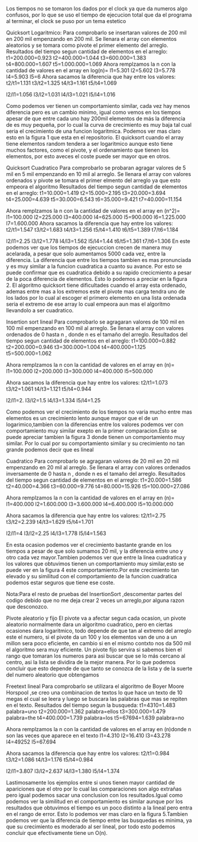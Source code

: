 Los tiempos no se tomaron los dados por el clock ya que da numeros algo confusos, por lo que se uso el tiempo de ejecucion total que da el programa al 
terminar, el clock se puso por un tema estetico


Quicksort Logaritmico:
Para comprobarlo se insertaran valores de 200 mil en 200 mil empenzando en 200 mil.
Se llenara el array con elementos aleatorios y se tomara como pivote el primer elemento del arreglo.
Resultados del tiempo segun cantidad de elementos en el arreglo:
t1=200.000=0.923
t2=400.000=1.044
t3=600.000=1.383
t4=800.000=1.607
t5=1.000.000=1.069
Ahora remplzamos la n con la cantidad de valores en el array en log(n)=
l1=5.301
l2=5.602
l3=5.778
l4=5.903
l5=6
Ahora sacamos la diferencia que hay entre los valores:
t2/t1=1.131
t3/t2=1.325
t4/t3=1.161
t5/t4=1.069

l2/l1=1.056
l3/l2=1.031
l4/l3=1.021
l5/l4=1.016

Como podemos ver tienen un comportamiento similar, cada vez hay menos diferencia pero es un cambio minimo, igual como vemos en los tiempos apesar de 
que entre cada uno hay 200mil elementos de más la diferencia de es muy pequeña, por lo cual la curva de crecimiento es muy baja tal cual seria el 
crecimiento de una funcion logaritmica. Podemos ver mas claro esto en la figura 1 que esta en el repositorio. El quicksort cuando el array tiene elementos
random tendera a ser logaritmico aunque esto tiene muchos factores, como el pivote, y el ordenamiento que tienen los elementos, por esto aveces el coste
puede ser mayor que en otros.


Quicksort Cuadratico
Para comprobarlo se probaran agragar valores de 5 mil en 5 mil empenzando en 10 mil al arreglo.
Se llenara el array con valores ordenados y pivote se tomara el primer elmento del arreglo ya que esto empeora el algoritmo
Resultados del tiempo segun cantidad de elementos en el arreglo:
t1=10.000=1.419
t2=15.000=2.195
t3=20.000=3.694
t4=25.000=4.639
t5=30.000=6.543
t6=35.000=9.421
t7=40.000=11.154

Ahora remplzamos la n con la cantidad de valores en el array en (n^2)=
l1=100.000
l2=225.000
l3=400.000
l4=625.000
l5=900.000
l6=1.225.000
l7=1.600.000
Ahora sacamos la diferencia que hay entre los valores:
t2/t1=1.547
t3/t2=1.683
t4/t3=1.256
t5/t4=1.410
t6/t5=1.389
t7/t6=1.184

l2/l1=2.25
l3/l2=1.778
l4/l3=1.562
l5/l4=1.44
t6/t5=1.361
t7/t6=1.306
En este podemos ver que los tiempos de ejecuccion crecen de manera muy acelarada, a pesar que solo aumentamos 5000 cada vez, entre la diferencia.
La diferencia que entre los tiempos tambien es mas pronunciada y es muy similar a la funcion cuadratica a cuanto su avance. Por esto se puede 
confirmar que es cuadratica debido a su rapido crecicmiento a pesar de la poca diferencia de elementos. Esto lo podemos a preciar en la figura 2.
El algoritmo quicksort tiene dificultades cuando el array esta ordenado, ademas entre mas a los extremos  este el pivote mas carga tendra uno de los 
lados por lo cual al escoger el primero elemento en una lista ordenada seria el extremo de ese array lo cual empeora aun mas el algoritmo llevandolo a
ser cuadratico.
 


 Insertion sort
lineal
Para comprobarlo se agragaran valores de 100 mil en 100 mil empenzando en 100 mil al arreglo.
Se llenara el array con valores ordenados de 0 hasta n , donde n es el tamaño del arreglo.
Resultados del tiempo segun cantidad de elementos en el arreglo:
t1=100.000=0.882
t2=200.000=0.946
t3=300.000=1.004
t4=400.000=1.125
t5=500.000=1.062

Ahora remplzamos la n con la cantidad de valores en el array en (n)=
l1=100.000
l2=200.000
l3=300.000
l4=400.000
l5=500.000

Ahora sacamos la diferencia que hay entre los valores:
t2/t1=1.073
t3/t2=1.061
t4/t3=1.121
t5/t4=0.944

l2/l1=2.
l3/l2=1.5
l4/l3=1.334
l5/l4=1.25

Como podemos ver el crecimiento de los tiempos  no varia mucho entre mas elementos es un crecimiento lento aunque mayor que el de un logarimico,tambien
con la diferencias entre los valores podemos ver con comportamiento muy similar exepto en la primer comparacion.Esto se puede apreciar tambien la 
figura 3 donde tienen un comportamiento muy similar. Por lo cual por su comportamiento similar y su crecimiento no  tan grande podemos decir que es lineal



Cuadratico
Para comprobarlo se agragaran valores de 20 mil en 20 mil empenzando en 20 mil al arreglo.
Se llenara el array con valores ordenados inversamente de 0 hasta n , donde n es el tamaño del arreglo.
Resultados del tiempo segun cantidad de elementos en el arreglo:
t1=20.000=1.586
t2=40.000=4.366
t3=60.000=9.776
t4=80.000=15.926
t5=100.000=27.086

Ahora remplzamos la n con la cantidad de valores en el array en (n)=
l1=400.000
l2=1.600.000
l3=3.600.000
l4=6.400.000
l5=10.000.000

Ahora sacamos la diferencia que hay entre los valores:
t2/t1=2.75
t3/t2=2.239
t4/t3=1.629
t5/t4=1.701

l2/l1=4
l3/l2=2.25
l4/l3=1.778
l5/l4=1.563

En esta ocasion podemos ver el crecimiento bastante grande en los tiempos a pesar de que solo sumamos 20 mil, y la diferencia entre uno y otro cada vez 
mayor.Tambien podemos ver que entre la linea cuadratica y los valores que obtuvimos tienen un comportamiento muy similar,esto se puede ver en la figura 4
este comportamiento.Por este crecimiento tan elevado y su similitud con el comportamiento de la funcion cuadratica podemos estar seguros que tiene ese coste.  

Nota:Para el resto de pruebas del InsertionSort ,descomentar partes del codigo debido que no me deja crear 2 veces un arreglo,por alguna razon que desconozco.

Pivote aleatorio y fijo
El pivote va a afectar segun cada ocasion, un pivote aleatorio normalmente dara un algoritmo cuadratico, pero en ciertas ocasiones dara logaritmico, todo depende 
de que tan al extremo del arreglo este el numero, si el pivote da un 100 y los elementos van de uno a un millon sera poco eficiente, en cambio si en el mismo contxto 
nos da 500 mil el algoritmo sera muy eficiente.
Un pivote fijo servira si sabemos bien el rango que tomaran los numeros para asi buscar que se lo más cercano al centro, asi la lista se dividira de la mejor manera.
Por lo que podemos concluir que esto depende de que tanto se conozca de la lista y de la suerte del numero aleatorio que obtengamos  



Freetext
lineal
Para comprobarlo se utilizara el algoritmo de  Boyer Moore Horspool ,se creo una combinacion de textos lo que hace un texto de 10 megas el cual se
leera y luego se buscara las palabras que mas se repiten en el texto.
Resultados del tiempo segun la busqueda:
t1=4310=1.483         palabra=uno
t2=200.000=1.362      palabra=ellos
t3=300.000=1.479      palabra=the
t4=400.000=1.739      palabra=los
t5=67694=1.639        palabra=no

Ahora remplzamos la n con la cantidad de valores en el array en (n)donde n son las veces que aparece en el texto
l1=4.310
l2=16.410
l3=43.278
l4=49252
l5=67.694

Ahora sacamos la diferencia que hay entre los valores:
t2/t1=0.984
t3/t2=1.086
t4/t3=1.176
t5/t4=0.984

l2/l1=3.807
l3/l2=2.637
l4/l3=1.380
l5/l4=1.374

Lastimosamente los ejemplos entre si unos tienen mayor cantidad de apariciones que el otro por lo cual las comparaciones son algo extrañas
pero igual podemos sacar una conclusion con los resultados.Igual como podemos ver la similitud en el comportamiento es similar aunque por los 
resultados que obtuvimos el tiempo es un poco distinto a la lineal pero entra en el rango de error. Esto lo podemos ver mas claro en la figura 5.Tambien podemos ver que la diferencia de tiempo 
entre las busquedas es minima, ya que su crecimiento es moderado al ser lineal, por todo esto podemos concluir que efectivamente tiene un O(n).
